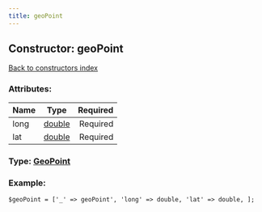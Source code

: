 ```yaml
---
title: geoPoint
---
```

## Constructor: geoPoint  
[Back to constructors index](index.md)



### Attributes:

| Name     |    Type       | Required |
|----------|:-------------:|---------:|
|long|[double](../types/double.md) | Required|
|lat|[double](../types/double.md) | Required|



### Type: [GeoPoint](../types/GeoPoint.md)


### Example:

```
$geoPoint = ['_' => geoPoint', 'long' => double, 'lat' => double, ];
```
